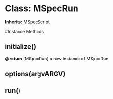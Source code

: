 # Class: MSpecRun
**Inherits:** MSpecScript
    




#Instance Methods
## initialize() [](#method-i-initialize)

**@return** [MSpecRun] a new instance of MSpecRun

## options(argvARGV) [](#method-i-options)

## run() [](#method-i-run)

